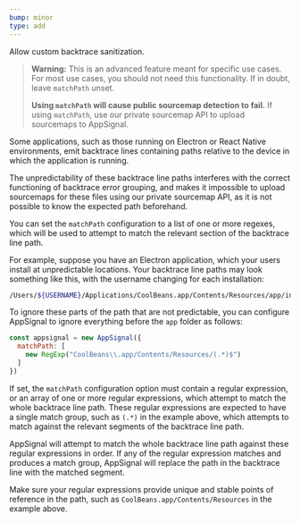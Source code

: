 ```yaml
---
bump: minor
type: add
---
```


Allow custom backtrace sanitization.

> **Warning:** This is an advanced feature meant for specific use cases. For most use cases, you should not need this functionality. If in doubt, leave `matchPath` unset.
> 
> **Using `matchPath` will cause public sourcemap detection to fail.** If using `matchPath`, use our private sourcemap API to upload sourcemaps to AppSignal.

Some applications, such as those running on Electron or React Native environments, emit backtrace lines containing paths relative to the device in which the application is running.

The unpredictability of these backtrace line paths interferes with the correct functioning of backtrace error grouping, and makes it impossible to upload sourcemaps for these files using our private sourcemap API, as it is not possible to know the expected path beforehand.

You can set the `matchPath` configuration to a list of one or more regexes, which will be used to attempt to match the relevant section of the backtrace line path.

For example, suppose you have an Electron application, which your users install at unpredictable locations. Your backtrace line paths may look something like this, with the username changing for each installation:

```sh
/Users/${USERNAME}/Applications/CoolBeans.app/Contents/Resources/app/index.js
```

To ignore these parts of the path that are not predictable, you can configure AppSignal to ignore everything before the `app` folder as follows:

```js
const appsignal = new AppSignal({
  matchPath: [
    new RegExp("CoolBeans\\.app/Contents/Resources/(.*)$")
  ]
})
```

If set, the `matchPath` configuration option must contain a regular expression, or an array of one or more regular expressions, which attempt to match the whole backtrace line path. These regular expressions are expected to have a single match group, such as `(.*)` in the example above, which attempts to match against the relevant segments of the backtrace line path.

AppSignal will attempt to match the whole backtrace line path against these regular expressions in order. If any of the regular expression matches and produces a match group, AppSignal will replace the path in the backtrace line with the matched segment.

Make sure your regular expressions provide unique and stable points of reference in the path, such as `CoolBeans.app/Contents/Resources` in the example above.
